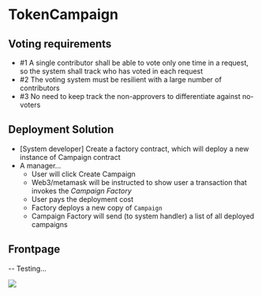 # TokenCampaign

## Voting requirements

* \#1 A single contributor shall be able to vote only one time in a request, so the system shall track who has voted in each request
* \#2 The voting system must be resilient with a large number of contributors
* \#3 No need to keep track the non-approvers to differentiate against no-voters

## Deployment Solution

* \[System developer] Create a factory contract, which will deploy a new instance of Campaign contract
* A manager...
  * User will click Create Campaign
  * Web3/metamask will be instructed to show user a transaction that invokes the _Campaign Factory_
  * User pays the deployment cost
  * Factory deploys a new copy of `Campaign`
  * Campaign Factory will send (to system handler) a list of all deployed campaigns

## Frontpage

\-- Testing...&#x20;

![](https://user-images.githubusercontent.com/72307376/146683295-19ab5cce-0439-4758-99f2-6795aad62333.png)
